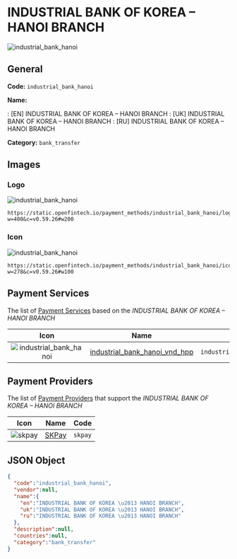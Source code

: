 
# INDUSTRIAL BANK OF KOREA – HANOI BRANCH 
![industrial_bank_hanoi](https://static.openfintech.io/payment_methods/industrial_bank_hanoi/logo.png?w=400&c=v0.59.26#w200)  

## General 
**Code:** `industrial_bank_hanoi` 
 
**Name:** 
 
:	[EN] INDUSTRIAL BANK OF KOREA – HANOI BRANCH 
:	[UK] INDUSTRIAL BANK OF KOREA – HANOI BRANCH 
:	[RU] INDUSTRIAL BANK OF KOREA – HANOI BRANCH 
 
**Category:** `bank_transfer` 
 

## Images 

### Logo 
![industrial_bank_hanoi](https://static.openfintech.io/payment_methods/industrial_bank_hanoi/logo.png?w=400&c=v0.59.26#w200)  

```
https://static.openfintech.io/payment_methods/industrial_bank_hanoi/logo.png?w=400&c=v0.59.26#w200
```  

### Icon 
![industrial_bank_hanoi](https://static.openfintech.io/payment_methods/industrial_bank_hanoi/icon.png?w=278&c=v0.59.26#w100)  

```
https://static.openfintech.io/payment_methods/industrial_bank_hanoi/icon.png?w=278&c=v0.59.26#w100
```  

## Payment Services 
 
The list of [Payment Services](/payment-services/) based on the _INDUSTRIAL BANK OF KOREA – HANOI BRANCH_ 

|Icon|Name|Code| 
|:---:|:---:|:---:| 
|![industrial_bank_hanoi](https://static.openfintech.io/payment_methods/industrial_bank_hanoi/icon.png?w=278&c=v0.59.26#w100) |[industrial_bank_hanoi_vnd_hpp](/payment-services/industrial_bank_hanoi_vnd_hpp/)|`industrial_bank_hanoi_vnd_hpp`| 
 

## Payment Providers 
 
The list of [Payment Providers](/payment-providers/) that support the _INDUSTRIAL BANK OF KOREA – HANOI BRANCH_ 

|Icon|Name|Code| 
|:---:|:---:|:---:| 
|![skpay](https://static.openfintech.io/payment_providers/skpay/icon.png?w=278&c=v0.59.26#w100) |[SKPay](/payment-providers/skpay/)|`skpay`| 
 

## JSON Object 

```json
{
  "code":"industrial_bank_hanoi",
  "vendor":null,
  "name":{
    "en":"INDUSTRIAL BANK OF KOREA \u2013 HANOI BRANCH",
    "uk":"INDUSTRIAL BANK OF KOREA \u2013 HANOI BRANCH",
    "ru":"INDUSTRIAL BANK OF KOREA \u2013 HANOI BRANCH"
  },
  "description":null,
  "countries":null,
  "category":"bank_transfer"
}
```  
